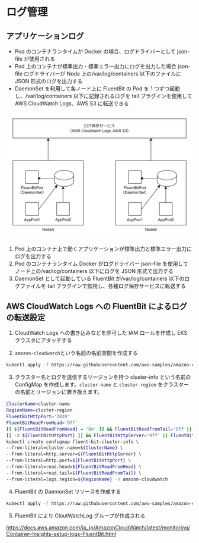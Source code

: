# ログ管理

## アプリケーションログ

- Pod のコンテナランタイムが Docker の場合、ログドライバーとして json-file が使用される
- Pod 上のコンテナが標準出力・標準エラー出力にログを出力した場合 json-file ログドライバーが Node 上の/var/log/containers 以下のファイルに JSON 形式のログを出力する
- DaemonSet を利用して各ノード上に FluentBit の Pod を 1 つずつ起動し、/var/log/containers 以下に記録されるログを tail プラグインを使用して AWS CloudWatch Logs、AWS S3 に転送できる

![ログ管理](../image/ログ管理.png)

1. Pod 上のコンテナ上で動くアプリケーションが標準出力と標準エラー出力にログを出力する
2. Pod のコンテナランタイム Docker がログドライバー json-file を使用してノード上の/var/log/containers 以下にログを JSON 形式で出力する
3. DaemonSet として起動している FluentBit が/var/log/containers 以下のログファイルを tail ブラグインで監視し、各種ログ保存サービスに転送する

## AWS CloudWatch Logs への FluentBit によるログの転送設定

1. CloudWatch Logs への書き込みなどを許可した IAM ロールを作成し EKS クラスタにアタッチする

2. `amazon-cloudwatch`という名前の名前空間を作成する

```bash
kubectl apply -f https://raw.githubusercontent.com/aws-samples/amazon-cloudwatch-container-insights/latest/k8s-deployment-manifest-templates/deployment-mode/daemonset/container-insights-monitoring/cloudwatch-namespace.yaml
```

3. クラスター名とログを送信するリージョンを持つ cluster-info という名前の ConfigMap を作成します。`cluster-name` と `cluster-region` をクラスターの名前とリージョンに置き換えます。

```bash
ClusterName=cluster-name
RegionName=cluster-region
FluentBitHttpPort='2020'
FluentBitReadFromHead='Off'
[[ ${FluentBitReadFromHead} = 'On' ]] && FluentBitReadFromTail='Off'|| FluentBitReadFromTail='On'
[[ -z ${FluentBitHttpPort} ]] && FluentBitHttpServer='Off' || FluentBitHttpServer='On'
kubectl create configmap fluent-bit-cluster-info \
--from-literal=cluster.name=${ClusterName} \
--from-literal=http.server=${FluentBitHttpServer} \
--from-literal=http.port=${FluentBitHttpPort} \
--from-literal=read.head=${FluentBitReadFromHead} \
--from-literal=read.tail=${FluentBitReadFromTail} \
--from-literal=logs.region=${RegionName} -n amazon-cloudwatch
```

4. FluentBit の DaemonSet リソースを作成する

```bash
kubectl apply -f https://raw.githubusercontent.com/aws-samples/amazon-cloudwatch-container-insights/latest/k8s-deployment-manifest-templates/deployment-mode/daemonset/container-insights-monitoring/fluent-bit/fluent-bit.yaml
```

5. FluentBit により CloutWatchLog グループが作成される

<https://docs.aws.amazon.com/ja_jp/AmazonCloudWatch/latest/monitoring/Container-Insights-setup-logs-FluentBit.html>
